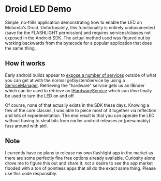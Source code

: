 # Droid LED Demo #

Simple, no-frills application demonstrating how to enable the LED on Motorola's Droid. Unfortunately, this functionality is entirely undocumented (save for the FLASHLIGHT permission) and requires services/classes not exposed in the Android SDK. The actual method used was figured out by working backwards from the bytecode for a popular application that does the same thing.

## How it works ##

Early android builds appear to [expose a number of services](http://mylifewithandroid.blogspot.com/2008/01/using-service-directory.html) outside of what you can get at with the normal getSystemService by using a [ServiceManager](http://groups.google.com/group/android-developers/browse_thread/thread/7ffa8a9505255d3a). Retrieving the "hardware" service gets us an IBinder which can be used to retrieve an [IHardwareService](http://www.androidjavadoc.com/m5-rc15/android/os/IHardwareService.Stub.html) which can _then_ finally be used to turn the LED on and off.

Of course, none of that actually exists in the SDK these days. Knowing a few of the core classes, I was able to piece most of it together via reflection and lots of experimentation. The end result is that you can operate the LED without having to steal bits from earlier android releases or (presumably) fuss around with aidl.

## Note ##

I currently have no plans to release my own flashlight app in the market as there are some perfectly fine free options already available. Curiosity alone drove me to figure this out and share it, not a desire to see the app market flooded with a ton of pointless apps that all do the exact same thing. Please use this code responsibly.